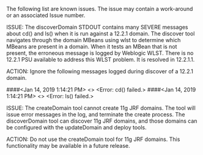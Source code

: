 The following list are known issues. The issue may contain a work-around or an associated Issue number.

ISSUE:
   The discoverDomain STDOUT contains many SEVERE messages about cd() and ls() when it is run against a 12.2.1 domain.
   The discover tool navigates through the domain MBeans using wlst to determine which MBeans are present in a
   domain. When it tests an MBean that is not present, the erroneous message is logged by Weblogic WLST.
   There is no 12.2.1 PSU available to address this WLST problem. It is resolved in 12.2.1.1.

ACTION:
   Ignore the following messages logged during discover of a 12.2.1 domain.

   ####<Jan 14, 2019 1:14:21 PM> <SEVERE> <CommandExceptionHandler> <handleException> <> <Error: cd() failed.>
   ####<Jan 14, 2019 1:14:21 PM> <SEVERE> <CommandExceptionHandler> <handleException> <> <Error: ls() failed.>


ISSUE:
   The createDomain tool cannot create 11g JRF domains. The tool will issue error messages in the log, and
   terminate the create process. The discoverDomain tool can discover 11g JRF domains, and those domains can be
   configured with the updateDomain and deploy tools.

ACTION:
   Do not use the createDomain tool for 11g JRF domains. This functionality may be available in a future release.
